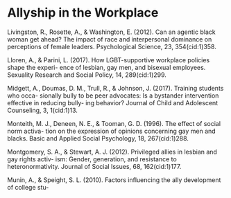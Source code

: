 # Allyship in the Workplace

Livingston, R., Rosette, A., & Washington, E. (2012). Can an agentic black woman get ahead? The impact of race and interpersonal dominance on perceptions of female leaders. Psychological Science, 23, 354(cid:1)358.

Lloren, A., & Parini, L. (2017). How LGBT-supportive workplace policies shape the experi- ence of lesbian, gay men, and bisexual employees. Sexuality Research and Social Policy, 14, 289(cid:1)299.

Midgett, A., Doumas, D. M., Trull, R., & Johnson, J. (2017). Training students who occa- sionally bully to be peer advocates: Is a bystander intervention effective in reducing bully- ing behavior? Journal of Child and Adolescent Counseling, 3, 1(cid:1)13.

Monteith, M. J., Deneen, N. E., & Tooman, G. D. (1996). The effect of social norm activa- tion on the expression of opinions concerning gay men and blacks. Basic and Applied Social Psychology, 18, 267(cid:1)288.

Montgomery, S. A., & Stewart, A. J. (2012). Privileged allies in lesbian and gay rights activ- ism: Gender, generation, and resistance to heteronormativity. Journal of Social Issues, 68, 162(cid:1)177.

Munin, A., & Speight, S. L. (2010). Factors influencing the ally development of college stu-